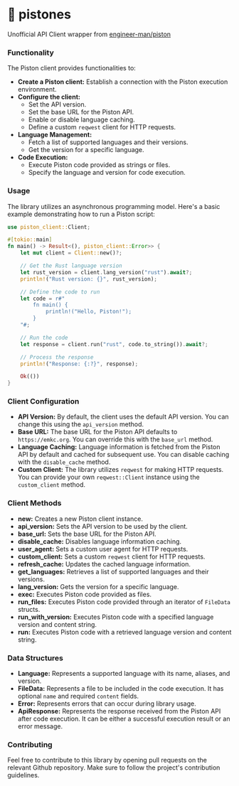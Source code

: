 # 🚂 pistones

Unofficial API Client wrapper from [engineer-man/piston](https://github.com/engineer-man/piston?tab=readme-ov-file#Public-API)

### Functionality

The Piston client provides functionalities to:

* **Create a Piston client:** Establish a connection with the Piston execution environment.
* **Configure the client:**
    * Set the API version.
    * Set the base URL for the Piston API.
    * Enable or disable language caching.
    * Define a custom `reqwest` client for HTTP requests.
* **Language Management:**
    * Fetch a list of supported languages and their versions.
    * Get the version for a specific language.
* **Code Execution:**
    * Execute Piston code provided as strings or files.
    * Specify the language and version for code execution.

### Usage

The library utilizes an asynchronous programming model. Here's a basic example demonstrating how to run a Piston script:

```rust
use piston_client::Client;

#[tokio::main]
fn main() -> Result<(), piston_client::Error>> {
    let mut client = Client::new()?;

    // Get the Rust language version
    let rust_version = client.lang_version("rust").await?;
    println!("Rust version: {}", rust_version);

    // Define the code to run
    let code = r#"
        fn main() {
            println!("Hello, Piston!");
        }
    "#;

    // Run the code
    let response = client.run("rust", code.to_string()).await?;

    // Process the response
    println!("Response: {:?}", response);

    Ok(())
}
```

### Client Configuration

* **API Version:** By default, the client uses the default API version. You can change this using the `api_version` method.
* **Base URL:** The base URL for the Piston API defaults to `https://emkc.org`. You can override this with the `base_url` method.
* **Language Caching:** Language information is fetched from the Piston API by default and cached for subsequent use. You can disable caching with the `disable_cache` method.
* **Custom Client:** The library utilizes `reqwest` for making HTTP requests. You can provide your own `reqwest::Client` instance using the `custom_client` method.

### Client Methods

* **new:** Creates a new Piston client instance.
* **api_version:** Sets the API version to be used by the client.
* **base_url:** Sets the base URL for the Piston API.
* **disable_cache:** Disables language information caching.
* **user_agent:** Sets a custom user agent for HTTP requests.
* **custom_client:** Sets a custom `reqwest` client for HTTP requests.
* **refresh_cache:** Updates the cached language information.
* **get_languages:** Retrieves a list of supported languages and their versions.
* **lang_version:** Gets the version for a specific language.
* **exec:** Executes Piston code provided as files.
* **run_files:** Executes Piston code provided through an iterator of `FileData` structs.
* **run_with_version:** Executes Piston code with a specified language version and content string.
* **run:** Executes Piston code with a retrieved language version and content string.

### Data Structures

* **Language:** Represents a supported language with its name, aliases, and version.
* **FileData:** Represents a file to be included in the code execution. It has optional `name` and required `content` fields.
* **Error:** Represents errors that can occur during library usage.
* **ApiResponse:** Represents the response received from the Piston API after code execution. It can be either a successful execution result or an error message.

### Contributing

Feel free to contribute to this library by opening pull requests on the relevant Github repository. Make sure to follow the project's contribution guidelines.
